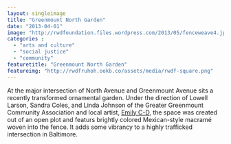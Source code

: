 ```yaml
---
layout: singleimage
title: "Greenmount North Garden"
date: "2013-04-01"
image: "http://rwdfoundation.files.wordpress.com/2013/05/fenceweave4.jpg"
categories :
  - "arts and culture"
  - "social justice"
  - "community"
featuretitle: "Greenmount North Garden"
featureimg: "http://rwdfruhoh.ookb.co/assets/media/rwdf-square.png"
---
```


At the major intersection of North Avenue and Greenmount Avenue sits a recently transformed ornamental garden. Under the direction of Lowell Larson, Sandra Coles, and Linda Johnson of the Greater Greenmount Community Association and local artist, [Emily C-D][ECD], the space was created out of an open plot and featurs brightly colored Mexican-style macramé woven into the fence. It adds some vibrancy to a highly trafficked intersection in Baltimore.

[ECD]: http://www.emilycd.com/

